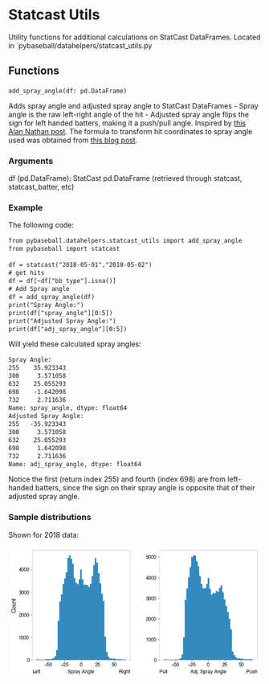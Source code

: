 # Statcast Utils

Utility functions for additional calculations on StatCast DataFrames. Located in `pybaseball/datahelpers/statcast_utils.py

## Functions

`add_spray_angle(df: pd.DataFrame)`

Adds spray angle and adjusted spray angle to StatCast DataFrames
    - Spray angle is the raw left-right angle of the hit 
    - Adjusted spray angle flips the sign for left handed batters, making it a push/pull angle. Inspired by [this Alan Nathan post](http://baseball.physics.illinois.edu/carry-v2.pdf).
The formula to transform hit coordinates to spray angle used was obtained from [this blog post](https://baseballwithr.wordpress.com/2018/01/15/chance-of-hit-as-function-of-launch-angle-exit-velocity-and-spray-angle/).


### Arguments

df (pd.DataFrame): StatCast pd.DataFrame (retrieved through statcast, statcast_batter, etc)

### Example

The following code:

```
from pybaseball.datahelpers.statcast_utils import add_spray_angle
from pybaseball import statcast

df = statcast("2018-05-01","2018-05-02")
# get hits
df = df[~df["bb_type"].isna()]
# Add Spray angle
df = add_spray_angle(df)
print("Spray Angle:")
print(df["spray_angle"][0:5])
print("Adjusted Spray Angle:")
print(df["adj_spray_angle"][0:5])
```

Will yield these calculated spray angles:

```
Spray Angle:
255    35.923343
300     3.571058
632    25.055293
698    -1.642098
732     2.711636
Name: spray_angle, dtype: float64
Adjusted Spray Angle:
255   -35.923343
300     3.571058
632    25.055293
698     1.642098
732     2.711636
Name: adj_spray_angle, dtype: float64
```

Notice the first (return index 255) and fourth (index 698) are from left-handed batters, since the sign on their spray angle is opposite that of their adjusted spray angle.

### Sample distributions

Shown for 2018 data:

![](images/spray_angle_hists.png)

